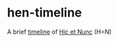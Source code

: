 # hen-timeline
  A brief [timeline](timeline.md) of [Hic et Nunc](https://web.archive.org/web/20211107123525/https://www.hicetnunc.xyz/) (H=N) 
